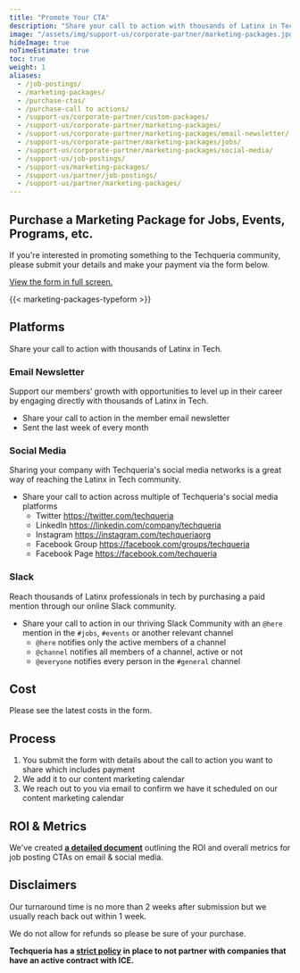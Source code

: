 ```yaml
---
title: "Promote Your CTA"
description: "Share your call to action with thousands of Latinx in Tech through our email newsletter, social media platforms or Slack community. 💼"
image: "/assets/img/support-us/corporate-partner/marketing-packages.jpg"
hideImage: true
noTimeEstimate: true
toc: true
weight: 1
aliases:
  - /job-postings/
  - /marketing-packages/
  - /purchase-ctas/
  - /purchase-call to actions/
  - /support-us/corporate-partner/custom-packages/
  - /support-us/corporate-partner/marketing-packages/
  - /support-us/corporate-partner/marketing-packages/email-newsletter/
  - /support-us/corporate-partner/marketing-packages/jobs/
  - /support-us/corporate-partner/marketing-packages/social-media/
  - /support-us/job-postings/
  - /support-us/marketing-packages/
  - /support-us/partner/job-postings/
  - /support-us/partner/marketing-packages/
---
```


## Purchase a Marketing Package for Jobs, Events, Programs, etc.

If you're interested in promoting something to the Techqueria community, please submit your details and make your payment via the form below.

<a href="https://techqueria.typeform.com/to/GveLjJ" rel="noopener" target="_blank">View the form in full screen.</a>

{{< marketing-packages-typeform >}}

## Platforms

Share your call to action with thousands of Latinx in Tech.

### Email Newsletter

Support our members’ growth with opportunities to level up in their career by engaging directly with thousands of Latinx in Tech.

- Share your call to action in the member email newsletter
- Sent the last week of every month

### Social Media

Sharing your company with Techqueria's social media networks is a great way of reaching the Latinx in Tech community.

- Share your call to action across multiple of Techqueria's social media platforms
  - Twitter https://twitter.com/techqueria
  - LinkedIn https://linkedin.com/company/techqueria
  - Instagram https://instagram.com/techqueriaorg
  - Facebook Group https://facebook.com/groups/techqueria
  - Facebook Page https://facebook.com/techqueria

### Slack

Reach thousands of Latinx professionals in tech by purchasing a paid mention through our online Slack community.

- Share your call to action in our thriving Slack Community with an `@here` mention in the `#jobs`, `#events` or another relevant channel
  - `@here` notifies only the active members of a channel
  - `@channel` notifies all members of a channel, active or not
  - `@everyone` notifies every person in the `#general` channel

## Cost

Please see the latest costs in the form.

## Process

1. You submit the form with details about the call to action you want to share which includes payment
2. We add it to our content marketing calendar
3. We reach out to you via email to confirm we have it scheduled on our content marketing calendar

## ROI & Metrics

We've created **[a detailed document](https://docs.google.com/document/d/1aZZA7UU5TsA_s_yGVZQMS10H7Nl1OKi9hYuJYRhc-3M/edit)** outlining the ROI and overall metrics for job posting CTAs on email & social media.

## Disclaimers

Our turnaround time is no more than 2 weeks after submission but we usually reach back out within 1 week.

We do not allow for refunds so please be sure of your purchase.

**Techqueria has a [strict policy](/about/no-tech-for-ice/) in place to not partner with companies that have an active contract with ICE.**
